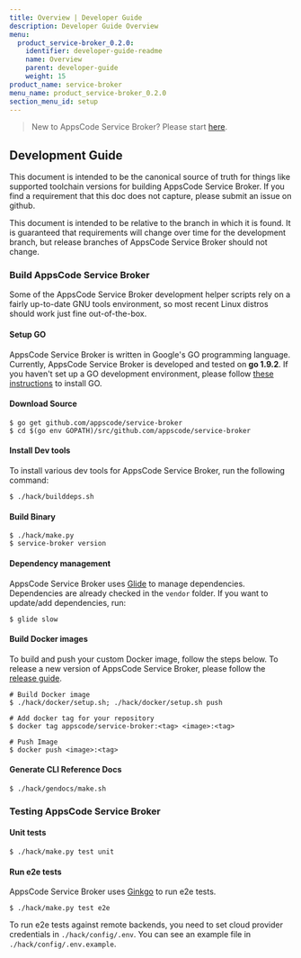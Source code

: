```yaml
---
title: Overview | Developer Guide
description: Developer Guide Overview
menu:
  product_service-broker_0.2.0:
    identifier: developer-guide-readme
    name: Overview
    parent: developer-guide
    weight: 15
product_name: service-broker
menu_name: product_service-broker_0.2.0
section_menu_id: setup
---
```


> New to AppsCode Service Broker? Please start [here](/docs/concepts/README.md).

## Development Guide
This document is intended to be the canonical source of truth for things like supported toolchain versions for building AppsCode Service Broker.
If you find a requirement that this doc does not capture, please submit an issue on github.

This document is intended to be relative to the branch in which it is found. It is guaranteed that requirements will change over time
for the development branch, but release branches of AppsCode Service Broker should not change.

### Build AppsCode Service Broker
Some of the AppsCode Service Broker development helper scripts rely on a fairly up-to-date GNU tools environment, so most recent Linux distros should
work just fine out-of-the-box.

#### Setup GO
AppsCode Service Broker is written in Google's GO programming language. Currently, AppsCode Service Broker is developed and tested on **go 1.9.2**. If you haven't set up a GO
development environment, please follow [these instructions](https://golang.org/doc/code.html) to install GO.

#### Download Source

```console
$ go get github.com/appscode/service-broker
$ cd $(go env GOPATH)/src/github.com/appscode/service-broker
```

#### Install Dev tools
To install various dev tools for AppsCode Service Broker, run the following command:
```console
$ ./hack/builddeps.sh
```

#### Build Binary
```
$ ./hack/make.py
$ service-broker version
```

#### Dependency management
AppsCode Service Broker uses [Glide](https://github.com/Masterminds/glide) to manage dependencies. Dependencies are already checked in the `vendor` folder.
If you want to update/add dependencies, run:
```console
$ glide slow
```

#### Build Docker images
To build and push your custom Docker image, follow the steps below. To release a new version of AppsCode Service Broker, please follow the [release guide](/docs/setup/developer-guide/release.md).

```console
# Build Docker image
$ ./hack/docker/setup.sh; ./hack/docker/setup.sh push

# Add docker tag for your repository
$ docker tag appscode/service-broker:<tag> <image>:<tag>

# Push Image
$ docker push <image>:<tag>
```

#### Generate CLI Reference Docs
```console
$ ./hack/gendocs/make.sh
```

### Testing AppsCode Service Broker
#### Unit tests
```console
$ ./hack/make.py test unit
```

#### Run e2e tests
AppsCode Service Broker uses [Ginkgo](http://onsi.github.io/ginkgo/) to run e2e tests.
```console
$ ./hack/make.py test e2e
```

To run e2e tests against remote backends, you need to set cloud provider credentials in `./hack/config/.env`. You can see an example file in `./hack/config/.env.example`.
